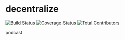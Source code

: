 decentralize
============
[![Build Status](https://img.shields.io/travis/FabricLabs/decentralize.svg?branch=master&style=flat-square)](https://travis-ci.org/FabricLabs/decentralize)
[![Coverage Status](https://img.shields.io/coveralls/FabricLabs/decentralize.svg?style=flat-square)](https://coveralls.io/r/FabricLabs/decentralize)
[![Total Contributors](https://img.shields.io/github/contributors/FabricLabs/decentralize.svg?style=flat-square)](https://github.com/FabricLabs/decentralize/contributors)

podcast
